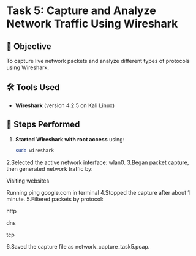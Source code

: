 # Task 5: Capture and Analyze Network Traffic Using Wireshark

## 📌 Objective
To capture live network packets and analyze different types of protocols using Wireshark.

## 🛠 Tools Used
- **Wireshark** (version 4.2.5 on Kali Linux)

## 🧪 Steps Performed
1. **Started Wireshark with root access** using:
   ```bash
   sudo wireshark
2.Selected the active network interface: wlan0.
3.Began packet capture, then generated network traffic by:

Visiting websites

Running ping google.com in terminal
4.Stopped the capture after about 1 minute.
5.Filtered packets by protocol:

http

dns

tcp

6.Saved the capture file as network_capture_task5.pcap.

